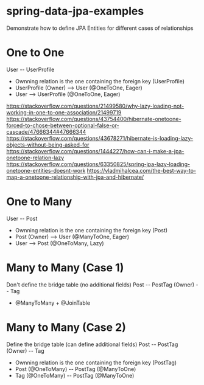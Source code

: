 # spring-data-jpa-examples
Demonstrate how to define JPA Entities for different cases of relationships

# One to One
User -- UserProfile
- Ownning relation is the one containing the foreign key (UserProfile)
- UserProfile (Owner) --> User (@OneToOne, Eager)
- User --> UserProfile (@OneToOne, Eager)

https://stackoverflow.com/questions/21499580/why-lazy-loading-not-working-in-one-to-one-association/21499719
https://stackoverflow.com/questions/43754400/hibernate-onetoone-forced-to-chose-between-optional-false-or-cascade/47666344#47666344
https://stackoverflow.com/questions/43678271/hibernate-is-loading-lazy-objects-without-being-asked-for
https://stackoverflow.com/questions/1444227/how-can-i-make-a-jpa-onetoone-relation-lazy
https://stackoverflow.com/questions/63350825/spring-jpa-lazy-loading-onetoone-entities-doesnt-work
https://vladmihalcea.com/the-best-way-to-map-a-onetoone-relationship-with-jpa-and-hibernate/

# One to Many
User -- Post
- Ownning relation is the one containing the foreign key (Post)
- Post (Owner) --> User (@ManyToOne, Eager)
- User --> Post (@OneToMany, Lazy)

# Many to Many (Case 1)
Don't define the bridge table (no additional fields)
Post -- PostTag (Owner) -- Tag
- @ManyToMany + @JoinTable

# Many to Many (Case 2)
Define the bridge table (can define additional fields)
Post -- PostTag (Owner) -- Tag
- Ownning relation is the one containing the foreign key (PostTag)
- Post (@OneToMany) -- PostTag (@ManyToOne)
- Tag (@OneToMany) -- PostTag (@ManyToOne)

